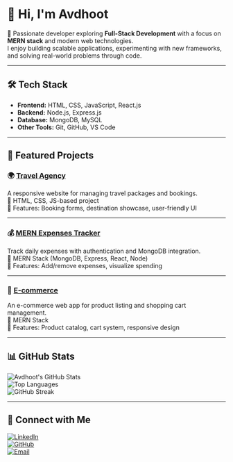 # 👋 Hi, I'm Avdhoot  

🚀 Passionate developer exploring **Full-Stack Development** with a focus on **MERN stack** and modern web technologies.  
I enjoy building scalable applications, experimenting with new frameworks, and solving real-world problems through code.  

---

## 🛠 Tech Stack  
- **Frontend:** HTML, CSS, JavaScript, React.js  
- **Backend:** Node.js, Express.js  
- **Database:** MongoDB, MySQL  
- **Other Tools:** Git, GitHub, VS Code  

---

## 📂 Featured Projects  

### 🌍 [Travel Agency](https://github.com/Avdhoot-W/Travel_Agency)  
A responsive website for managing travel packages and bookings.  
🔹 HTML, CSS, JS-based project  
🔹 Features: Booking forms, destination showcase, user-friendly UI  

---

### 💰 [MERN Expenses Tracker](https://github.com/Avdhoot-W/MERN-Expenses-Tracker)  
Track daily expenses with authentication and MongoDB integration.  
🔹 MERN Stack (MongoDB, Express, React, Node)  
🔹 Features: Add/remove expenses, visualize spending  

---

### 🛒 [E-commerce](https://github.com/Avdhoot-W/E-commerce)  
An e-commerce web app for product listing and shopping cart management.  
🔹 MERN Stack  
🔹 Features: Product catalog, cart system, responsive design  

---

## 📊 GitHub Stats  

![Avdhoot's GitHub Stats](https://github-readme-stats.vercel.app/api?username=Avdhoot-W&show_icons=true&theme=tokyonight)  
![Top Languages](https://github-readme-stats.vercel.app/api/top-langs/?username=Avdhoot-W&layout=compact&theme=tokyonight)  
![GitHub Streak](https://streak-stats.demolab.com?user=Avdhoot-W&theme=tokyonight)  

---

## 🤝 Connect with Me  

[![LinkedIn](https://img.shields.io/badge/-LinkedIn-0077B5?logo=linkedin&logoColor=white)](https://linkedin.com/in/avdhoot-wakale)  
[![GitHub](https://img.shields.io/badge/-GitHub-181717?logo=github&logoColor=white)](https://github.com/Avdhoot-W)  
[![Email](https://img.shields.io/badge/-Gmail-D14836?logo=gmail&logoColor=white)](mailto:avdhootwakale004@gmail.com)  
